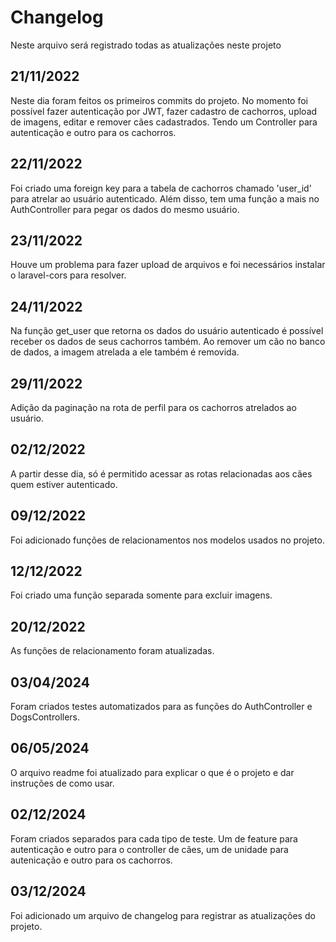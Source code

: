 # Changelog

Neste arquivo será registrado todas as atualizações neste projeto

## 21/11/2022

Neste dia foram feitos os primeiros commits do projeto. No momento foi possível fazer autenticação por JWT, fazer cadastro de cachorros, upload de imagens, editar e remover cães cadastrados. Tendo um Controller para autenticação e outro para os cachorros.

## 22/11/2022

Foi criado uma foreign key para a tabela de cachorros chamado 'user_id' para atrelar ao usuário autenticado. Além disso, tem uma função a mais no AuthController para pegar os dados do mesmo usuário.

## 23/11/2022

Houve um problema para fazer upload de arquivos e foi necessários instalar o laravel-cors para resolver.

## 24/11/2022

Na função get_user que retorna os dados do usuário autenticado é possível receber os dados de seus cachorros também. Ao remover um cão no banco de dados, a imagem atrelada a ele também é removida. 

## 29/11/2022

Adição da paginação na rota de perfil para os cachorros atrelados ao usuário.

## 02/12/2022

A partir desse dia, só é permitido acessar as rotas relacionadas aos cães quem estiver autenticado.

## 09/12/2022

Foi adicionado funções de relacionamentos nos modelos usados no projeto.

## 12/12/2022

Foi criado uma função separada somente para excluir imagens.

## 20/12/2022

As funções de relacionamento foram atualizadas.

## 03/04/2024

Foram criados testes automatizados para as funções do AuthController e DogsControllers.

## 06/05/2024

O arquivo readme foi atualizado para explicar o que é o projeto e dar instruções de como usar.

## 02/12/2024

Foram criados separados para cada tipo de teste. Um de feature para autenticação e outro para o controller de cães, um de unidade para autenicação e outro para os cachorros. 

## 03/12/2024

Foi adicionado um arquivo de changelog para registrar as atualizações do projeto.